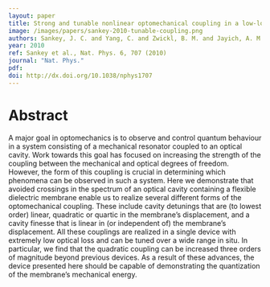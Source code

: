 ```yaml
---
layout: paper
title: Strong and tunable nonlinear optomechanical coupling in a low-loss system
image: /images/papers/sankey-2010-tunable-coupling.png
authors: Sankey, J. C. and Yang, C. and Zwickl, B. M. and Jayich, A. M. and Harris, J. G. E.
year: 2010
ref: Sankey et al., Nat. Phys. 6, 707 (2010)
journal: "Nat. Phys."
pdf:
doi: http://dx.doi.org/10.1038/nphys1707
---
```


# Abstract

A major goal in optomechanics is to observe and control quantum behaviour in a system consisting of a mechanical resonator coupled to an optical cavity. Work towards this goal has focused on increasing the strength of the coupling between the mechanical and optical degrees of freedom. However, the form of this coupling is crucial in determining which phenomena can be observed in such a system. Here we demonstrate that avoided crossings in the spectrum of an optical cavity containing a flexible dielectric membrane enable us to realize several different forms of the optomechanical coupling. These include cavity detunings that are (to lowest order) linear, quadratic or quartic in the membrane’s displacement, and a cavity finesse that is linear in (or independent of) the membrane’s displacement. All these couplings are realized in a single device with extremely low optical loss and can be tuned over a wide range <emph>in situ<emph>. In particular, we find that the quadratic coupling can be increased three orders of magnitude beyond previous devices. As a result of these advances, the device presented here should be capable of demonstrating the quantization of the membrane’s mechanical energy.
